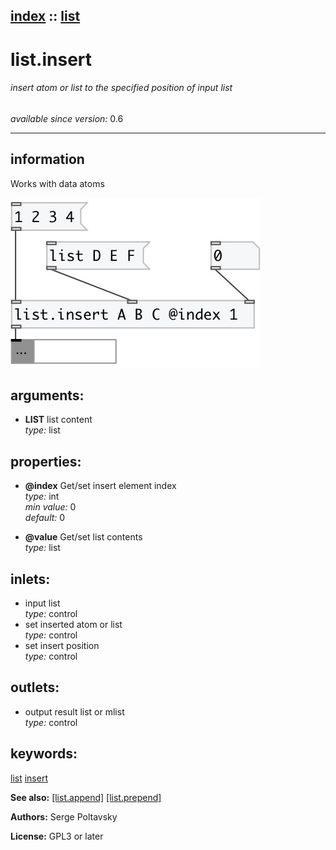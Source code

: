 [index](index.html) :: [list](category_list.html)
---

# list.insert

###### insert atom or list to the specified position of input list

*available since version:* 0.6

---


## information
Works with data atoms



[![example](../examples/img/list.insert.jpg)](../examples/pd/list.insert.pd)



## arguments:

* **LIST**
list content<br>
_type:_ list<br>





## properties:

* **@index** 
Get/set insert element index<br>
_type:_ int<br>
_min value:_ 0<br>
_default:_ 0<br>

* **@value** 
Get/set list contents<br>
_type:_ list<br>



## inlets:

* input list<br>
_type:_ control
* set inserted atom or list<br>
_type:_ control
* set insert position<br>
_type:_ control



## outlets:

* output result list or mlist<br>
_type:_ control



## keywords:

[list](keywords/list.html)
[insert](keywords/insert.html)



**See also:**
[\[list.append\]](list.append.html)
[\[list.prepend\]](list.prepend.html)




**Authors:** Serge Poltavsky




**License:** GPL3 or later





